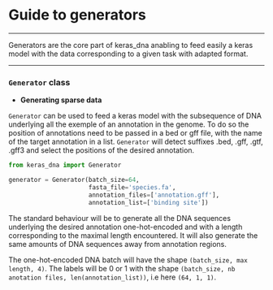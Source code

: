 # Guide to generators

-------------------------

Generators are the core part of keras_dna anabling to feed easily a keras model with the data corresponding to a given task with adapted format. 

--------------------------

### `Generator` class

- **Generating sparse data**

`Generator` can be used to feed a keras model with the subsequence of DNA underlying all the exemple of an annotation in the genome. To do so the position of annotations need to be passed in a bed or gff file, with the name of the target annotation in a list. `Generator` will detect suffixes .bed, .gff, .gtf, .gff3 and select the positions of the desired annotation.

```python
from keras_dna import Generator

generator = Generator(batch_size=64,
                      fasta_file='species.fa',
                      annotation_files=['annotation.gff'],
                      annotation_list=['binding site'])
```

The standard behaviour will be to generate all the DNA sequences underlying the desired annotation one-hot-encoded and with a length corresponding to the maximal length encountered. It will also generate the same amounts of DNA sequences away from annotation regions. 

The one-hot-encoded DNA batch will have the shape `(batch_size, max length, 4)`. The labels will be 0 or 1 with the shape `(batch_size, nb anotation files, len(annotation_list))`, i.e here `(64, 1, 1)`.
